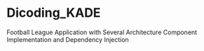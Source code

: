# Dicoding_KADE
Football League Application with Several Architecture Component Implementation and Dependency Injection
